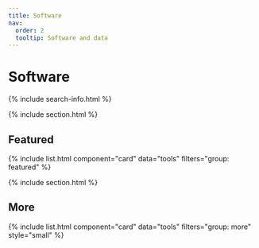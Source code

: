 ```yaml
---
title: Software
nav:
  order: 2
  tooltip: Software and data
---
```


# <i class="fas fa-tools"></i>Software

{% include search-info.html %}

{% include section.html %}

## Featured

{% include list.html component="card" data="tools" filters="group: featured" %}

{% include section.html %}

## More

{% include list.html component="card" data="tools" filters="group: more" style="small" %}
